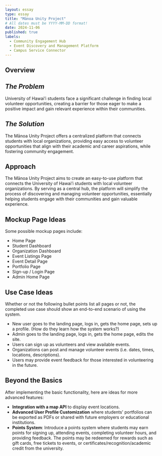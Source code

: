 ```yaml
---
layout: essay
type: essay
title: "Mānoa Unity Project"
# All dates must be YYYY-MM-DD format!
date: 2024-11-06
published: true
labels:
  - Community Engagement Hub
  - Event Discovery and Management Platform
  - Campus Service Connector 
---
```


## Overview


*The Problem*
--------------
University of Hawai’i students face a significant challenge in finding local volunteer opportunities, creating a barrier for those eager to make a positive impact and gain relevant experience within their communities. 

*The Solution*
--------------
The Mānoa Unity Project offers a centralized platform that connects students with local organizations, providing easy access to volunteer opportunities that align with their academic and career aspirations, while fostering community engagement. 


## Approach

The Mānoa Unity Project aims to create an easy-to-use platform that connects the University of Hawai’i students with local volunteer organizations. By serving as a central hub, the platform will simplify the process of discovering and managing volunteer opportunities, essentially helping students engage with their communities and gain valuable experience. 

## Mockup Page Ideas

Some possible mockup pages include:
- Home Page
- Student Dashboard
- Organization Dashboard
- Event Listings Page
- Event Detail Page
- Portfolio Page
- Sign-up / Login Page
- Admin Home Page


## Use Case Ideas

Whether or not the following bullet points list all pages or not, the completed use case should show an end-to-end scenario of using the system.

- New user goes to the landing page, logs in, gets the home page, sets up a profile. (How do they learn how the system works?)
- Admin goes to the landing page, logs in, gets the home page, edits the site.
- Users can sign up as volunteers and view available events.
- Organizations can post and manage volunteer events (i.e. dates, times, locations, descriptions).
- Users may provide event feedback for those interested in volunteering in the future.


## Beyond the Basics

After implementing the basic functionality, here are ideas for more advanced features:

- **Integration with a map API** to display event locations.
- **Advanced User Profile Customization** where students' portfolios can be exported as PDFs or shared with future employers or educational institutions.
- **Points System**: Introduce a points system where students may earn points for signing up, attending events, completing volunteer hours, and providing feedback. The points may be redeemed for rewards such as gift cards, free tickets to events, or certificates/recognition/academic credit from the university.  
